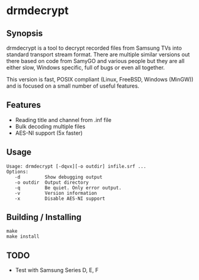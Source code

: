 drmdecrypt
==========

## Synopsis

drmdecrypt is a tool to decrypt recorded files from Samsung TVs
into standard transport stream format. There are multiple similar
versions out there based on code from SamyGO and various people
but they are all either slow, Windows specific, full of bugs or
even all together.

This version is fast, POSIX compliant (Linux, FreeBSD, Windows
(MinGW)) and is focused on a small number of useful features.

## Features
- Reading title and channel from .inf file
- Bulk decoding multiple files
- AES-NI support (5x faster)


## Usage

```
Usage: drmdecrypt [-dqvx][-o outdir] infile.srf ...
Options:
   -d         Show debugging output
   -o outdir  Output directory
   -q         Be quiet. Only error output.
   -v         Version information
   -x         Disable AES-NI support
```


## Building / Installing

```
make
make install
```


## TODO

- Test with Samsung Series D, E, F

